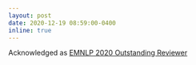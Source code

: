 ```yaml
---
layout: post
date: 2020-12-19 08:59:00-0400
inline: true
---
```


Acknowledged as [EMNLP 2020 Outstanding Reviewer](https://aclanthology.org/2020.emnlp-main.0.pdf)